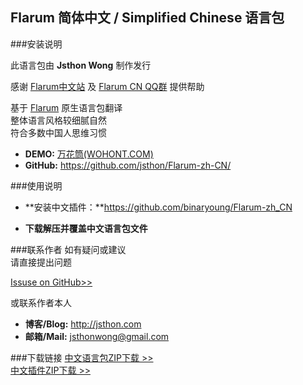 ## Flarum 简体中文 / Simplified Chinese 语言包

###安装说明

此语言包由 **Jsthon Wong** 制作发行  

感谢 [Flarum中文站](http://flarum.org.cn) 及 [Flarum CN QQ群](http://shang.qq.com/wpa/qunwpa?idkey=ce16b9ac4b222fce3102c41fcc39048cba045d1d242bc33ed5e845c1166c138a) 提供帮助

  
基于 [Flarum](http://flarum.org) 原生语言包翻译  
整体语言风格较细腻自然  
符合多数中国人思维习惯
  
* **DEMO:** [万花筒(WOHONT.COM)](https://wohont.com/)
* **GitHub:** <https://github.com/jsthon/Flarum-zh-CN/>
  
  
###使用说明
 
* **安装中文插件：**https://github.com/binaryoung/Flarum-zh_CN
  
* **下载解压并覆盖中文语言包文件**
  
###联系作者
如有疑问或建议  
请直接提出问题  
  
[Issuse on GitHub>>](https://github.com/jsthon/Flarum-zh-CN/issues)  
  
或联系作者本人  
* **博客/Blog:** <http://jsthon.com>
* **邮箱/Mail:** jsthonwong@gmail.com  

 
###下载链接
[中文语言包ZIP下载 >>](https://github.com/jsthon/Flarum-zh-CN/archive/master.zip)  
[中文插件ZIP下载 >>](https://github.com/binaryoung/Flarum-zh_CN/archive/master.zip)  
